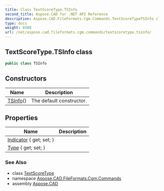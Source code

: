 ```yaml
---
title: Class TextScoreType.TSInfo
second_title: Aspose.CAD for .NET API Reference
description: Aspose.CAD.FileFormats.Cgm.Commands.TextScoreTypeTSInfo class. 
type: docs
weight: 6580
url: /net/aspose.cad.fileformats.cgm.commands/textscoretype.tsinfo/
---
```

## TextScoreType.TSInfo class

```csharp
public class TSInfo
```

## Constructors

| Name | Description |
| --- | --- |
| [TSInfo](tsinfo/)() | The default constructor. |

## Properties

| Name | Description |
| --- | --- |
| [Indicator](../../aspose.cad.fileformats.cgm.commands/tsinfo/indicator/) { get; set; } |  |
| [Type](../../aspose.cad.fileformats.cgm.commands/tsinfo/type/) { get; set; } |  |

### See Also

* class [TextScoreType](../textscoretype/)
* namespace [Aspose.CAD.FileFormats.Cgm.Commands](../../aspose.cad.fileformats.cgm.commands/)
* assembly [Aspose.CAD](../../)


